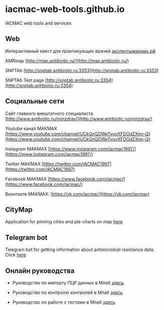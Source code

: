 # iacmac-web-tools.github.io
IACMAC web tools and services

## Web
Интерактивный квест для практикующих врачей [экспертымакмах.рф](http://xn--80aantckctkho5byeva.xn--p1ai/)

AMRmap [http://map.antibiotic.ru/](http://map.antibiotic.ru/)

SNPTAb [http://snptab.antibiotic.ru:3353](http://snptab.antibiotic.ru:3353)

SNPTAb Test page [http://snptab.antibiotic.ru:3354](http://snptab.antibiotic.ru:3354)

## Социальные сети

Сайт главного внештатного специалиста [http://www.antibiotic.ru/minzdrav/](http://www.antibiotic.ru/minzdrav/)

Youtube канал МАКМАХ [https://www.youtube.com/channel/UCkQnQDWeTvuvXFDOdZXmr-Q](https://www.youtube.com/channel/UCkQnQDWeTvuvXFDOdZXmr-Q)

Instagram МАКМАХ [https://www.instagram.com/iacmac1997/](https://www.instagram.com/iacmac1997/)

Twitter МАКМАХ [https://twitter.com/IACMAC1997](https://twitter.com/IACMAC1997)

Facebook МАКМАХ [https://www.facebook.com/iacmac/](https://www.facebook.com/iacmac/)

Вконтакте МАКМАХ: [https://vk.com/iacmac](https://vk.com/iacmac)

## CityMap
Application for pinning cities and pie-charts on map [here](https://iacmac-web-tools.github.io/CityMap/)

## Telegram bot
Telegram bot for getting information about antimicrobial resistance data. Click [here](https://web.telegram.org/#/im?p=@mapAntibiotic_bot)

## Онлайн руководства

- Руководство по импорту ПЦР данных в Млаб [здесь](https://iacmac-web-tools.github.io/MlabImportPCR/)

- Руководство по контролю контролей в Млаб [здесь](https://iacmac-web-tools.github.io/MlabControlOrganisms/)

- Руководство по работе с тестами в Млаб [здесь](https://iacmac-web-tools.github.io/MlabWorkingWithTest/)